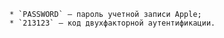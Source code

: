         * `PASSWORD` — пароль учетной записи Apple;
        * `213123` — код двухфакторной аутентификации.